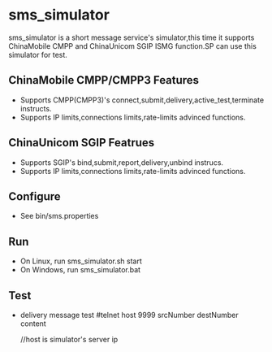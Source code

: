 # sms_simulator

sms_simulator is a short message service's simulator,this time it supports ChinaMobile CMPP and ChinaUnicom SGIP ISMG function.SP can use this simulator for test.

## ChinaMobile CMPP/CMPP3 Features

* Supports CMPP(CMPP3)'s connect,submit,delivery,active_test,terminate instructs.
* Supports IP limits,connections limits,rate-limits advinced functions.

## ChinaUnicom SGIP Featrues

* Supports SGIP's bind,submit,report,delivery,unbind instrucs.
* Supports IP limits,connections limits,rate-limits advinced functions.

## Configure

* See bin/sms.properties 

## Run

* On Linux, run sms_simulator.sh start
* On Windows, run sms_simulator.bat

## Test

* delivery message test
	#telnet host 9999
	srcNumber destNumber content
	
	//host is simulator's server ip

